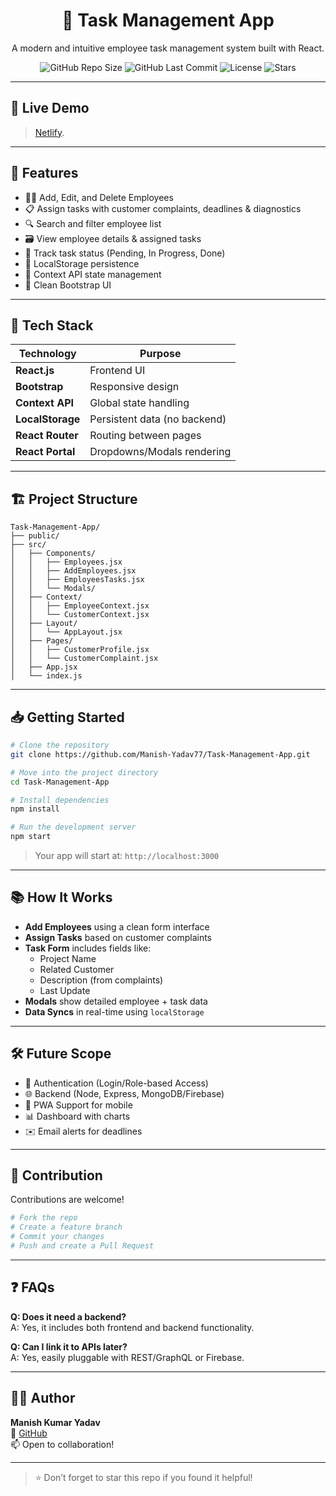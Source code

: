 <h1 align="center">📝 Task Management App</h1>

<p align="center">
  A modern and intuitive employee task management system built with React.
</p>
<p></p>

<p align="center">
  <img alt="GitHub Repo Size" src="https://img.shields.io/github/repo-size/Manish-Yadav77/Task-Management-App" />
  <img alt="GitHub Last Commit" src="https://img.shields.io/github/last-commit/Manish-Yadav77/Task-Management-App" />
  <img alt="License" src="https://img.shields.io/github/license/Manish-Yadav77/Task-Management-App" />
  <img alt="Stars" src="https://img.shields.io/github/stars/Manish-Yadav77/Task-Management-App?style=social" />
</p>

---

## 🚀 Live Demo

> [Netlify](https://tasks-managerr.netlify.app/).

---

## 📌 Features

- 🧑‍💼 Add, Edit, and Delete Employees
- 📋 Assign tasks with customer complaints, deadlines & diagnostics
- 🔍 Search and filter employee list
- 🗃 View employee details & assigned tasks
- 🎯 Track task status (Pending, In Progress, Done)
- 💾 LocalStorage persistence
- 🧠 Context API state management
- 🎨 Clean Bootstrap UI

---

## 🧠 Tech Stack

| Technology     | Purpose                        |
|----------------|--------------------------------|
| **React.js**   | Frontend UI                    |
| **Bootstrap**  | Responsive design              |
| **Context API**| Global state handling          |
| **LocalStorage**| Persistent data (no backend)  |
| **React Router** | Routing between pages        |
| **React Portal** | Dropdowns/Modals rendering   |

---

## 🏗️ Project Structure

```
Task-Management-App/
├── public/
├── src/
│   ├── Components/
│   │   ├── Employees.jsx
│   │   ├── AddEmployees.jsx
│   │   ├── EmployeesTasks.jsx
│   │   └── Modals/
│   ├── Context/
│   │   ├── EmployeeContext.jsx
│   │   └── CustomerContext.jsx
│   ├── Layout/
│   │   └── AppLayout.jsx
│   ├── Pages/
│   │   ├── CustomerProfile.jsx
│   │   └── CustomerComplaint.jsx
│   ├── App.jsx
│   └── index.js
```

---

## 📥 Getting Started

```bash
# Clone the repository
git clone https://github.com/Manish-Yadav77/Task-Management-App.git

# Move into the project directory
cd Task-Management-App

# Install dependencies
npm install

# Run the development server
npm start
```

> Your app will start at: `http://localhost:3000`

---

## 📚 How It Works

- **Add Employees** using a clean form interface
- **Assign Tasks** based on customer complaints
- **Task Form** includes fields like:
  - Project Name
  - Related Customer
  - Description (from complaints)
  - Last Update
- **Modals** show detailed employee + task data
- **Data Syncs** in real-time using `localStorage`

---

## 🛠️ Future Scope

- 🔐 Authentication (Login/Role-based Access)
- 🌐 Backend (Node, Express, MongoDB/Firebase)
- 📱 PWA Support for mobile
- 📊 Dashboard with charts
- ✉️ Email alerts for deadlines

---

## 🙌 Contribution

Contributions are welcome!

```bash
# Fork the repo
# Create a feature branch
# Commit your changes
# Push and create a Pull Request
```

---

## ❓ FAQs

**Q: Does it need a backend?**  
A: Yes, it includes both frontend and backend functionality.

**Q: Can I link it to APIs later?**  
A: Yes, easily pluggable with REST/GraphQL or Firebase.

---

## 👨‍💻 Author

**Manish Kumar Yadav**  
📎 [GitHub](https://github.com/Manish-Yadav77)  
📫 Open to collaboration!

---

> ⭐ Don’t forget to star this repo if you found it helpful!
